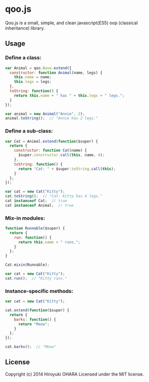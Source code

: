 qoo.js
======================================================================

Qoo.js is a small, simple, and clean javascript(ES5) oop (classical inheritance) library.

Usage
----------------------------------------------------------------------

### Define a class:

```javascript
var Animal = qoo.Base.extend({
  constructor: function Animal(name, legs) {
    this.name = name;
    this.legs = legs;
  },
  toString: function() {
    return this.name + " has " + this.legs + " legs.";
  }
});

var animal = new Animal("Annie", 2);
animal.toString();  // "Annie has 2 legs."
```

### Define a sub-class:

```javascript
var Cat = Animal.extend(function($super) {
  return {
    constructor: function Cat(name) {
      $super.constructor.call(this, name, 4);
    },
    toString: function() {
      return "Cat: " + $super.toString.call(this);
    }
  };
});

var cat = new Cat("Kitty");
cat.toString();  // "Cat: Kitty has 4 legs."
cat instanceof Cat;  // true
cat instanceof Animal;  // true
```

### Mix-in modules:

```javascript
function Runnable($super) {
  return {
    run: function() {
      return this.name + " runs.";
    }
  };
}

Cat.mixin(Runnable);

var cat = new Cat("Kitty");
cat.run();  // "Kitty runs."

```

### Instance-specific methods:

```javascript
var cat = new Cat("Kitty");

cat.extend(function($super) {
  return {
    barks: function() {
      return "Meow";
    }
  };
});

cat.barks();  // "Meow"
```


License
----------------------------------------------------------------------

Copyright (c) 2014 Hiroyuki OHARA Licensed under the MIT license.
